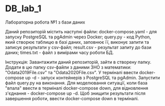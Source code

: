 # DB_lab_1

Лабораторна робота №1 з бази даних

Даний репозиторій містить наступні файли:
docker-compose.yaml - для запуску PostgreSQL та pgAdmin через Docker;
query.py - код Python, який створює таблицю в базі даних, заповнює її, виконує запити та записує результати у csv-файл;
result.csv - результат запиту до бази даних;
times.txt - файл з вимірами часу роботи БД.

Інструкція:
Завантажити даний репозиторій, зайти в створену папку.
Додати в цю папку csv-файли з даними ЗНО з математики: "Odata2019File.csv" та "Odata2020File.csv".
У терміналі ввести docker-compose up -d - запуск контейнерів з PostgreSQL та pgAdmin.
Запустити файл query.py на виконання. Для моделювання ситуації, коли база "впала" ввести в терміналі docker-compose down, для відновлення з'єднання - docker-compose up -d.
Щоб знищити результати після завершення роботи, ввести docker-compose down в терміналі.
